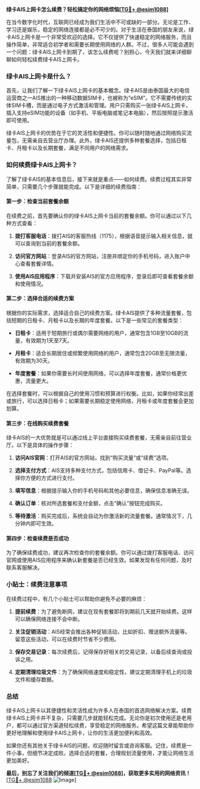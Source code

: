 **绿卡AIS上网卡怎么续费？轻松搞定你的网络烦恼[[TG💪+ @esim1088](https://t.me/s/esim1088)]**

在当今数字化时代，互联网已经成为我们生活中不可或缺的一部分。无论是工作、学习还是娱乐，稳定的网络连接都是必不可少的。对于生活在泰国的朋友来说，绿卡AIS上网卡是一个非常受欢迎的选择。它不仅提供了快速稳定的网络服务，而且操作简单，非常适合初学者和需要长期使用网络的人群。不过，很多人可能会遇到一个问题：绿卡AIS上网卡到期了，该怎么续费呢？别担心，今天我们就来详细聊聊如何轻松续费绿卡AIS上网卡。

### 绿卡AIS上网卡是什么？

首先，让我们了解一下绿卡AIS上网卡的基本概念。绿卡AIS是由泰国最大的电信运营商之一AIS推出的一种移动数据SIM卡，也被称为“eSIM”。它不需要传统的实体SIM卡槽，而是通过电子方式激活和管理。用户只需购买一张绿卡AIS上网卡，插入支持eSIM功能的设备（如手机、平板电脑或笔记本电脑），然后按照提示激活即可使用。

绿卡AIS上网卡的优势在于它的灵活性和便捷性。你可以随时随地通过网络购买流量包，无需亲自去营业厅办理。此外，绿卡AIS还提供多种套餐选择，包括日租卡、月租卡以及长期套餐，满足不同用户的网络需求。

### 如何续费绿卡AIS上网卡？

了解了绿卡AIS的基本信息后，接下来就是重点——如何续费。续费过程其实非常简单，只需要几个步骤就能完成。以下是详细的续费指南：

#### 第一步：检查当前套餐余额

在续费之前，首先要确认你的绿卡AIS上网卡当前的套餐余额。你可以通过以下几种方式查看：

1. **拨打客服电话**：拨打AIS的客服热线（1175），根据语音提示输入相关信息，就可以查询到当前的套餐余额。
   
2. **访问官方网站**：登录AIS的官方网站，注册并绑定你的手机号码，进入账户中心查看套餐详情。

3. **使用AIS应用程序**：下载并安装AIS的官方应用程序，登录后即可查看套餐余额和使用情况。

#### 第二步：选择合适的续费方案

根据你的实际需求，选择适合自己的续费方案。绿卡AIS提供了多种流量套餐，包括短期的日租卡、月租卡以及长期的年度套餐。以下是一些常见的套餐类型：

- **日租卡**：适用于短期旅行或偶尔需要网络的用户，通常包含1GB至10GB的流量，有效期为1天至7天。
  
- **月租卡**：适合长期居住或频繁使用网络的用户，通常包含20GB至无限流量，有效期为30天。

- **年度套餐**：如果你需要长时间使用网络，可以选择年度套餐，通常价格更优惠，流量更大。

在选择套餐时，可以根据自己的使用习惯和预算进行权衡。比如，如果你经常出差或旅行，可以选择日租卡；如果需要长期稳定使用网络，月租卡或年度套餐会更加划算。

#### 第三步：在线购买续费套餐

绿卡AIS的一大优势就是可以通过线上平台直接购买续费套餐，无需亲自前往营业厅。以下是具体的操作步骤：

1. **访问AIS官网**：打开AIS的官方网站，找到“购买流量”或“续费”选项。

2. **选择支付方式**：AIS支持多种支付方式，包括信用卡、借记卡、PayPal等。选择你方便的方式进行支付。

3. **填写信息**：根据提示输入你的手机号码和其他必要信息，确保信息准确无误。

4. **确认订单**：核对所选套餐和支付金额，点击“确认”按钮完成购买。

5. **等待激活**：购买完成后，系统会自动为你激活新的流量套餐。通常情况下，几分钟内即可生效。

#### 第四步：检查续费是否成功

为了确保续费成功，建议再次检查你的套餐余额。你可以通过拨打客服电话、访问官网或使用AIS应用程序来确认新套餐是否已经生效。如果发现有任何问题，及时联系客服解决。

### 小贴士：续费注意事项

在续费过程中，有几个小贴士可以帮助你避免不必要的麻烦：

1. **提前续费**：为了避免断网，建议在现有套餐即将到期前几天就开始续费。这样可以确保网络连接不会中断。

2. **关注促销活动**：AIS经常会推出各种促销活动，比如折扣、赠送额外流量等。留意这些活动，可以在续费时节省不少费用。

3. **保存交易记录**：每次续费后，记得保存好相关的交易记录，以备后续查询或投诉之用。

4. **定期清理垃圾文件**：为了确保网络速度和稳定性，建议定期清理手机上的垃圾文件和缓存数据。

### 总结

绿卡AIS上网卡以其便捷性和灵活性成为许多人在泰国的首选网络解决方案。续费绿卡AIS上网卡并不复杂，只需要几步就能轻松完成。无论你是初次使用还是老用户，都可以通过官方渠道轻松续费，享受稳定的网络服务。希望这篇文章能帮助你更好地理解和使用绿卡AIS上网卡，让你的生活更加便利和高效。

如果你还有其他关于绿卡AIS的问题，欢迎随时留言或咨询客服。记住，续费是一件小事，但细节决定成败。选择合适的套餐，合理规划流量使用，才能让网络生活更加美好。

**最后，别忘了关注我们的频道[[TG💪+ @esim1088](https://t.me/s/esim1088)]，获取更多实用的网络资讯！** [[TG💪+ @esim1088](https://t.me/s/esim1088) ![Image](https://i.postimg.cc/4NQfJmqS/Snipaste-2025-05-13-00-14-12.png)]